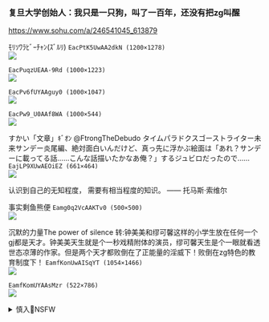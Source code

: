 ### 复旦大学创始人：我只是一只狗，叫了一百年，还没有把zg叫醒
https://www.sohu.com/a/246541045_613879

ﾓﾘｿﾜﾗﾋﾞｰﾁｬﾝ(ｽﾞﾙﾘ)
`EacPtK5UwAA2dkN (1200×1278)`<br>
![](https://pbs.twimg.com/media/EacPtK5UwAA2dkN?format=jpg&name=orig)

`EacPuqzUEAA-9Rd (1000×1223)`<br>
![](https://pbs.twimg.com/media/EacPuqzUEAA-9Rd?format=jpg&name=orig)

`EacPv6fUYAAguy0 (1000×1047)`<br>
![](https://pbs.twimg.com/media/EacPv6fUYAAguy0?format=jpg&name=orig)

`EacPw9_U0AAf8WA (1000×544)`<br>
![](https://pbs.twimg.com/media/EacPw9_U0AAf8WA?format=jpg&name=orig)

すかい「文章」ｷﾞｵﾝ
@FtrongTheDebudo
タイムパラドクスゴーストライター未来サンデー炎尾編、絶対面白いんだけど、真っ先に浮かぶ絵面は「あれ？サンデーに載ってる話……こんな話描いたかなあ俺？」するジュビロだったので……
`EajLP9XUwAEOiEZ (661×464)`<br>
![](https://pbs.twimg.com/media/EajLP9XUwAEOiEZ?format=jpg&name=orig)

认识到自己的无知程度，
需要有相当程度的知识。
—— 托马斯·索维尔

事实剩鱼熊便
`Eamg0q2VcAAKTv0 (500×500)`<br>
![](https://pbs.twimg.com/media/Eamg0q2VcAAKTv0?format=jpg&name=orig)

沉默的力量The power of silence
转:钟美美和缪可馨这样的小学生放在任何一个gj都是天才。钟美美天生就是个一秒戏精附体的演员，缪可馨天生是个一眼就看透世态凉薄的作家。但是两个天才都败倒在了正能量的淫威下！败倒在zg特色的教育制度下！
`EamfKonUwAISqYT (1054×1466)`<br>
![](https://pbs.twimg.com/media/EamfKonUwAISqYT?format=jpg&name=orig)

`EamfKomUYAAsMzr (522×786)`<br>
![](https://pbs.twimg.com/media/EamfKomUYAAsMzr?format=jpg&name=orig)

<details><summary>慎入🔞NSFW</summary>

Not Safe For Work
![](https://upload.wikimedia.org/wikipedia/commons/thumb/d/d3/Biohazard_Symbol_Specification.png/210px-Biohazard_Symbol_Specification.png)

<details><summary><b>风险自理Use At Your Own Risk🈲</summary>


</details>
</details>
